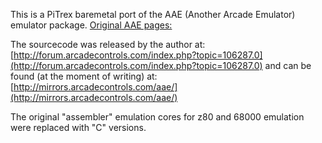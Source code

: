 This is a PiTrex baremetal port of the AAE (Another Arcade Emulator) emulator package.
[Original AAE pages: ](http://pages.suddenlink.net/aae/)

The sourcecode was released by the author at: [http://forum.arcadecontrols.com/index.php?topic=106287.0](http://forum.arcadecontrols.com/index.php?topic=106287.0)
and can be found (at the moment of writing) at: [http://mirrors.arcadecontrols.com/aae/](http://mirrors.arcadecontrols.com/aae/)

The original "assembler" emulation cores for z80 and 68000 emulation were replaced with "C" versions.
